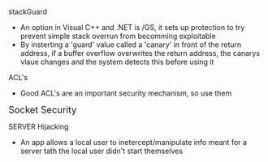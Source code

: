 stackGuard
- An option in Visual C++ and .NET is /GS, it sets up protection to try prevent simple stack overrun from becomming exploitable
- By insterting a 'guard' value called a 'canary' in front of the return address, if a buffer overflow overwrites the return address, the canarys vlaue changes and the system detects this before using it

ACL's
- Good ACL's are an important security mechanism, so use them


<font size = 4> Socket Security</font>

SERVER Hijacking
- An app allows a local user to inetercept/manipulate info meant for a server tath the local user didn't start themselves
